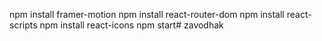 npm install framer-motion
npm install react-router-dom
npm install react-scripts
npm install react-icons
npm start# zavodhak
